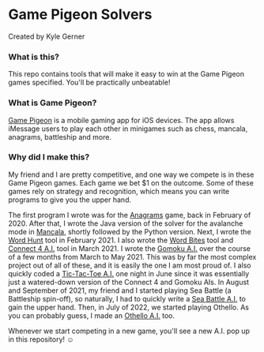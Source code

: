 # Game Pigeon Solvers  
Created by Kyle Gerner  
### What is this?  
This repo contains tools that will make it easy to win at the Game Pigeon games specified. You'll be practically unbeatable! 
### What is Game Pigeon?
[Game Pigeon](https://en.wikipedia.org/wiki/GamePigeon) is a mobile gaming app for iOS devices. The app allows iMessage users to play each other in minigames such as chess, mancala, anagrams, battleship and more.  

### Why did I make this?
My friend and I are pretty competitive, and one way we compete is in these Game Pigeon games. Each game we bet $1 on the outcome. Some of these games rely on strategy and recognition, which means you can write programs to give you the upper hand.  

The first program I wrote was for the [Anagrams](https://github.com/k-gerner/Game-Pigeon-Solvers/tree/master/Anagrams%20Tool) game, back in February of 2020. After that, I wrote the Java version of the solver for the avalanche mode in [Mancala](https://github.com/k-gerner/Game-Pigeon-Solvers/tree/master/Mancala%20Avalanche), shortly followed by the Python version. Next, I wrote the [Word Hunt](https://github.com/k-gerner/Game-Pigeon-Solvers/tree/master/Word%20Hunt%20Tool) tool in February 2021. I also wrote the [Word Bites](https://github.com/k-gerner/Game-Pigeon-Solvers/tree/master/Word%20Bites%20Tool) tool and [Connect 4 A.I.](https://github.com/k-gerner/Game-Pigeon-Solvers/tree/master/Connect%204%20AI) tool in March 2021. I wrote the [Gomoku A.I.](https://github.com/k-gerner/Game-Pigeon-Solvers/tree/master/Gomoku%20AI) over the course of a few months from March to May 2021. This was by far the most complex project out of all of these, and it is easily the one I am most proud of. I also quickly coded a [Tic-Tac-Toe A.I.](https://github.com/k-gerner/Game-Pigeon-Solvers/tree/master/Tic%20Tac%20Toe%20AI) one night in June since it was essentially just a watered-down version of the Connect 4 and Gomoku AIs. In August and September of 2021, my friend and I started playing Sea Battle (a Battleship spin-off), so naturally, I had to quickly write a [Sea Battle A.I.](https://github.com/k-gerner/Game-Pigeon-Solvers/tree/master/Sea%20Battle) to gain the upper hand. Then, in July of 2022, we started playing Othello. As you can probably guess, I made an [Othello A.I.](https://github.com/k-gerner/Game-Pigeon-Solvers/tree/master/Othello%20AI) too.  

Whenever we start competing in a new game, you'll see a new A.I. pop up in this repository! ☺